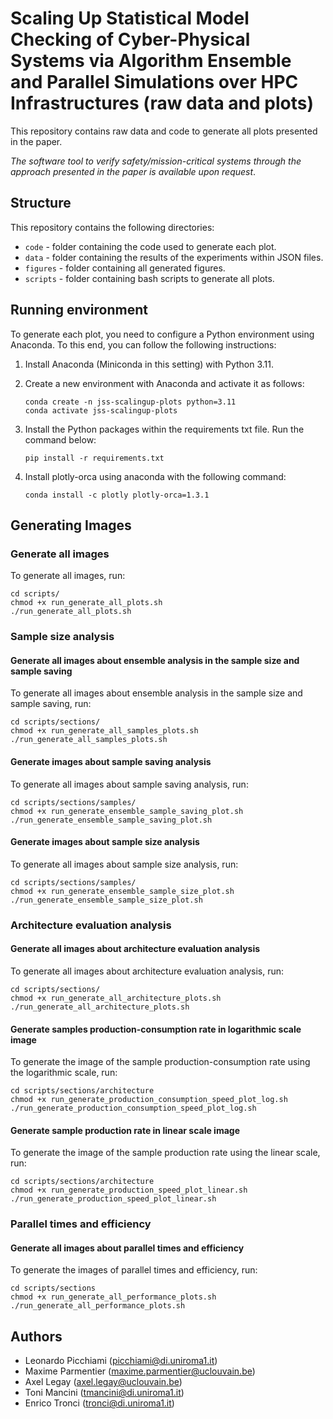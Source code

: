 # Scaling Up Statistical Model Checking of Cyber-Physical Systems via Algorithm Ensemble and Parallel Simulations over HPC Infrastructures (raw data and plots) #

This repository contains raw data and code to generate all plots presented in the paper. 

*The software tool to verify safety/mission-critical systems through the approach presented in the paper is available upon request*.

## Structure 

This repository contains the following directories:

* `code` - folder containing the code used to generate each plot.
* `data` - folder containing the results of the experiments within JSON files.
* `figures` - folder containing all generated figures. 
* `scripts` - folder containing bash scripts to generate all plots.


## Running environment ##

To generate each plot, you need to configure a Python environment using Anaconda. To this end, you can follow the following instructions:

1. Install Anaconda (Miniconda in this setting) with Python 3.11.

2. Create a new environment with Anaconda and activate it as follows:
   ```
   conda create -n jss-scalingup-plots python=3.11
   conda activate jss-scalingup-plots
   ```

2. Install the Python packages within the requirements txt file. Run the command below:
    
    ```
    pip install -r requirements.txt
    ```

3. Install plotly-orca using anaconda with the following command:
    
    ```
    conda install -c plotly plotly-orca=1.3.1
    ```




## Generating Images ##

### Generate all images ###

To generate all images, run:

```
cd scripts/
chmod +x run_generate_all_plots.sh
./run_generate_all_plots.sh
```

### Sample size analysis

#### Generate all images about ensemble analysis in the sample size and sample saving ####

To generate all images about ensemble analysis in the sample size and sample saving, run:

```
cd scripts/sections/
chmod +x run_generate_all_samples_plots.sh
./run_generate_all_samples_plots.sh
```

#### Generate images about sample saving analysis ####

To generate all images about sample saving analysis, run:

```
cd scripts/sections/samples/
chmod +x run_generate_ensemble_sample_saving_plot.sh
./run_generate_ensemble_sample_saving_plot.sh
```

#### Generate images about sample size analysis ####

To generate all images about sample size analysis, run:

```
cd scripts/sections/samples/
chmod +x run_generate_ensemble_sample_size_plot.sh
./run_generate_ensemble_sample_size_plot.sh
```


### Architecture evaluation analysis ###

#### Generate all images about architecture evaluation analysis ####

To generate all images about architecture evaluation analysis, run:

```
cd scripts/sections/
chmod +x run_generate_all_architecture_plots.sh
./run_generate_all_architecture_plots.sh
```

#### Generate samples production-consumption rate in logarithmic scale image ####

To generate the image of the sample production-consumption rate using the logarithmic scale, run:

```
cd scripts/sections/architecture
chmod +x run_generate_production_consumption_speed_plot_log.sh
./run_generate_production_consumption_speed_plot_log.sh
```

#### Generate sample production rate in linear scale image ####

To generate the image of the sample production rate using the linear scale, run:

```
cd scripts/sections/architecture
chmod +x run_generate_production_speed_plot_linear.sh
./run_generate_production_speed_plot_linear.sh
```


### Parallel times and efficiency ###

#### Generate all images about parallel times and efficiency ####

To generate the images of parallel times and efficiency, run:

```
cd scripts/sections
chmod +x run_generate_all_performance_plots.sh
./run_generate_all_performance_plots.sh
```

## Authors ##

* Leonardo Picchiami ([picchiami@di.uniroma1.it](picchiami@di.uniroma1.it)) 
* Maxime Parmentier ([maxime.parmentier@uclouvain.be](maxime.parmentier@uclouvain.be))
* Axel Legay        ([axel.legay@uclouvain.be](axel.legay@uclouvain.be))
* Toni Mancini      ([tmancini@di.uniroma1.it](tmancini@di.uniroma1.it))
* Enrico Tronci     ([tronci@di.uniroma1.it](troncidi.uniroma1.it))

